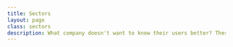 ```yaml
---
title: Sectors
layout: page
class: sectors
description: What company doesn't want to know their users better? These are just some of the sectors we work with so if you don't see yours listed get in touch, we love to talk.
---
```

